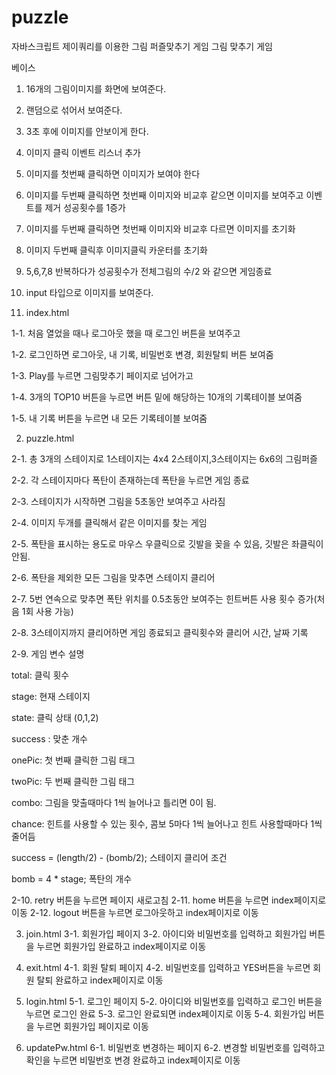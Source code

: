 # puzzle
자바스크립트 제이쿼리를 이용한 그림 퍼즐맞추기 게임
그림 맞추기 게임

베이스
1. 16개의 그림이미지를 화면에 보여준다.
2. 랜덤으로 섞어서 보여준다.
3. 3초 후에 이미지를 안보이게 한다.
4. 이미지 클릭 이벤트 리스너 추가
5. 이미지를 첫번째 클릭하면 이미지가 보여야 한다
6. 이미지를 두번째 클릭하면 첫번째 이미지와 비교후 같으면 이미지를 보여주고 이벤트를 제거 성공횟수를 1증가
7. 이미지를 두번째 클릭하면 첫번째 이미지와 비교후 다르면 이미지를 초기화
8. 이미지 두번째 클릭후 이미지클릭 카운터를 초기화
9. 5,6,7,8 반복하다가 성공횟수가 전체그림의 수/2 와 같으면 게임종료
10. input 타입으로 이미지를 보여준다.


1. index.html

1-1. 처음 열었을 때나 로그아웃 했을 때  로그인 버튼을 보여주고

1-2. 로그인하면 로그아웃, 내 기록, 비밀번호 변경, 회원탈퇴 버튼 보여줌

1-3. Play를 누르면 그림맞추기 페이지로 넘어가고

1-4. 3개의 TOP10 버튼을 누르면 버튼 밑에 해당하는 10개의 기록테이블 보여줌

1-5. 내 기록 버튼을 누르면 내 모든 기록테이블 보여줌

2. puzzle.html

2-1. 총 3개의 스테이지로 1스테이지는 4x4 2스테이지,3스테이지는 6x6의 그림퍼즐

2-2. 각 스테이지마다 폭탄이 존재하는데 폭탄을 누르면 게임 종료

2-3. 스테이지가 시작하면 그림을 5초동안 보여주고 사라짐

2-4. 이미지 두개를 클릭해서 같은 이미지를 찾는 게임

2-5. 폭탄을 표시하는 용도로 마우스 우클릭으로 깃발을 꽂을 수 있음, 깃발은 좌클릭이 안됨.

2-6. 폭탄을 제외한 모든 그림을 맞추면 스테이지 클리어

2-7. 5번 연속으로 맞추면 폭탄 위치를 0.5초동안 보여주는 힌트버튼 사용 횟수 증가(처음 1회 사용 가능) 

2-8. 3스테이지까지 클리어하면 게임 종료되고 클릭횟수와 클리어 시간, 날짜 기록

2-9. 게임 변수 설명

total: 클릭 횟수

stage: 현재 스테이지

state: 클릭 상태 (0,1,2)

success : 맞춘 개수

onePic: 첫 번째 클릭한 그림 태그

twoPic: 두 번째 클릭한 그림 태그

combo: 그림을 맞출때마다 1씩 늘어나고 틀리면 0이 됨.

chance: 힌트를 사용할 수 있는 횟수, 콤보 5마다 1씩 늘어나고 힌트 사용할때마다 1씩 줄어듬

success = (length/2) - (bomb/2); 스테이지 클리어 조건

bomb = 4 * stage; 폭탄의 개수

2-10. retry 버튼을 누르면 페이지 새로고침
2-11. home 버튼을 누르면 index페이지로 이동
2-12. logout 버튼을 누르면 로그아웃하고 index페이지로 이동

3. join.html
3-1. 회원가입 페이지
3-2. 아이디와 비밀번호를 입력하고 회원가입 버튼을 누르면 회원가입 완료하고 index페이지로 이동

4. exit.html
4-1. 회원 탈퇴 페이지
4-2. 비밀번호를 입력하고 YES버튼을 누르면 회원 탈퇴 완료하고 index페이지로 이동

5. login.html
5-1. 로그인 페이지
5-2. 아이디와 비밀번호를 입력하고 로그인 버튼을 누르면 로그인 완료
5-3. 로그인 완료되면 index페이지로 이동
5-4. 회원가입 버튼을 누르면 회원가입 페이지로 이동

6. updatePw.html
6-1. 비밀번호 변경하는 페이지
6-2. 변경할 비밀번호를 입력하고 확인을 누르면 비밀번호 변경 완료하고 index페이지로 이동
